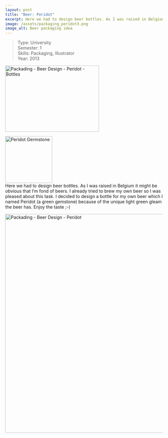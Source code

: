 ```yaml
---
layout: post
title: "Beer: Peridot"
excerpt: Here we had to design beer bottles. As I was raised in Belgium
image: /assets/packaging_peridot3.png
image_alt: Beer packaging idea
---
```


<blockquote>Type: University<br />
Semester: 1<br />
Skills: Packaging, Illustrator<br />
Year: 2013</p></blockquote>
<p><a href="/assets/packaging_peridot3.png"><img class="aligncenter wp-image-467 size-medium" src="{{ site.baseurl }}/assets/packaging_peridot3-300x212.png" alt="Packading - Beer Design - Peridot - Bottles" width="300" height="212" /></a></p>
<p><a href="http://designstudium.de/" target="_blank"><img class=" size-thumbnail wp-image-468 alignleft" src="{{ site.baseurl }}/assets/packaging_peridot4-150x150.jpg" alt="Peridot Germstone" width="150" height="150" /></a><br />
Here we had to design beer bottles. As I was raised in Belgium it might be obvious that I’m fond of beers. I already tried to brew my own beer so I was pleased about this task. I decided to design a bottle for my own beer which I named Peridot (a green gemstone) because of the unique light green gleam the beer has. Enjoy the taste ;-)</p>
<p><a href="/assets/packaging_peridot.png"><img class=" size-full wp-image-472 alignleft" src="{{ site.baseurl }}/assets/packaging_peridot.png" alt="Packading - Beer Design - Peridot" width="849" height="700" /></a></p>
